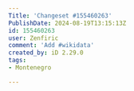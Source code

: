 ```yaml
---
Title: 'Changeset #155460263'
PublishDate: 2024-08-19T13:15:13Z
id: 155460263
user: Zenfiric
comment: 'Add #wikidata'
created_by: iD 2.29.0
tags:
- Montenegro

---
```

